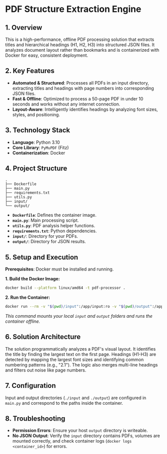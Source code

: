 # PDF Structure Extraction Engine

## 1. Overview

This is a high-performance, offline PDF processing solution that extracts titles and hierarchical headings (H1, H2, H3) into structured JSON files. It analyzes document layout rather than bookmarks and is containerized with Docker for easy, consistent deployment.

## 2. Key Features

- **Automated & Structured**: Processes all PDFs in an input directory, extracting titles and headings with page numbers into corresponding JSON files.
- **Fast & Offline**: Optimized to process a 50-page PDF in under 10 seconds and works without any internet connection.
- **Layout-Aware**: Intelligently identifies headings by analyzing font sizes, styles, and positioning.

## 3. Technology Stack

- **Language**: Python 3.10
- **Core Library**: `PyMuPDF` (Fitz)
- **Containerization**: Docker

## 4. Project Structure

```
.
├── Dockerfile
├── main.py
├── requirements.txt
├── utils.py
├── input/
└── output/
```

- **`Dockerfile`**: Defines the container image.
- **`main.py`**: Main processing script.
- **`utils.py`**: PDF analysis helper functions.
- **`requirements.txt`**: Python dependencies.
- **`input/`**: Directory for your PDFs.
- **`output/`**: Directory for JSON results.

## 5. Setup and Execution

**Prerequisites**: Docker must be installed and running.

**1. Build the Docker Image:**
```bash
docker build --platform linux/amd64 -t pdf-processor .
```

**2. Run the Container:**
```bash
docker run --rm -v "$(pwd)/input":/app/input:ro -v "$(pwd)/output":/app/output --network none pdf-processor
```
*This command mounts your local `input` and `output` folders and runs the container offline.*

## 6. Solution Architecture

The solution programmatically analyzes a PDF's visual layout. It identifies the title by finding the largest text on the first page. Headings (H1-H3) are detected by mapping the largest font sizes and identifying common numbering patterns (e.g., "2.1"). The logic also merges multi-line headings and filters out noise like page numbers.

## 7. Configuration

Input and output directories (`./input` and `./output`) are configured in `main.py` and correspond to the paths inside the container.

## 8. Troubleshooting

- **Permission Errors**: Ensure your host `output` directory is writeable.
- **No JSON Output**: Verify the `input` directory contains PDFs, volumes are mounted correctly, and check container logs (`docker logs <container_id>`) for errors.
